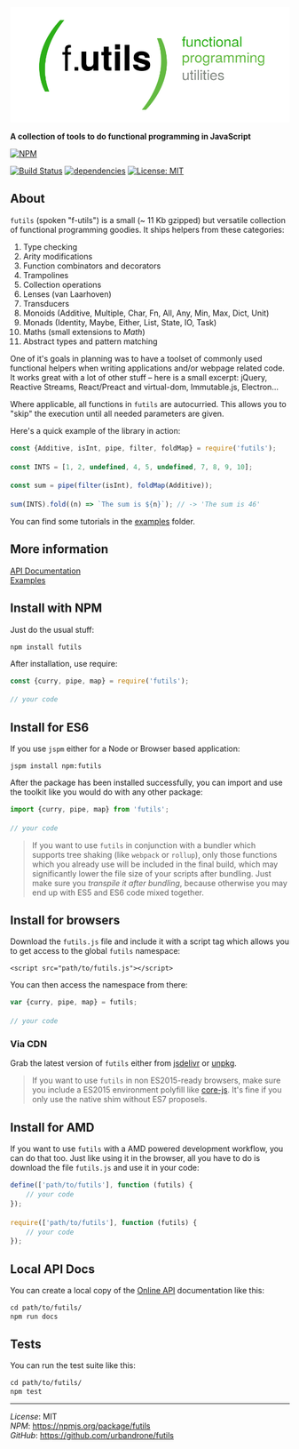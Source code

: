 ![futils Logo](/logo.png?raw=true, 'futils Logo')

**A collection of tools to do functional programming in JavaScript** 

[![NPM](https://nodei.co/npm/futils.png)](https://nodei.co/npm/futils/)

[![Build Status](https://travis-ci.org/urbandrone/futils.svg?branch=master)](https://travis-ci.org/urbandrone/futils)
[![dependencies](https://david-dm.org/urbandrone/futils.svg)](https://david-dm.org/urbandrone/futils)
[![License: MIT](https://img.shields.io/badge/License-MIT-yellow.svg)](https://opensource.org/licenses/MIT)

## About
`futils` (spoken "f-utils") is a small (~ 11 Kb gzipped) but versatile collection of functional programming goodies. It ships helpers from these categories:

1. Type checking
2. Arity modifications
3. Function combinators and decorators
4. Trampolines
5. Collection operations
6. Lenses (van Laarhoven)
7. Transducers
8. Monoids (Additive, Multiple, Char, Fn, All, Any, Min, Max, Dict, Unit)
9. Monads (Identity, Maybe, Either, List, State, IO, Task)
10. Maths (small extensions to _Math_)
11. Abstract types and pattern matching

One of it's goals in planning was to have a toolset of commonly used functional helpers when writing applications and/or webpage related code. It works great with a lot of other stuff – here is a small excerpt: jQuery, Reactive Streams, React/Preact and virtual-dom, Immutable.js, Electron...

Where applicable, all functions in `futils` are autocurried. This allows you to "skip" the execution until all needed parameters are given.

Here's a quick example of the library in action:
```javascript
const {Additive, isInt, pipe, filter, foldMap} = require('futils');

const INTS = [1, 2, undefined, 4, 5, undefined, 7, 8, 9, 10];

const sum = pipe(filter(isInt), foldMap(Additive));

sum(INTS).fold((n) => `The sum is ${n}`); // -> 'The sum is 46'
```

You can find some tutorials in the [examples](./examples/readme.md) folder.

## More information
[API Documentation](http://www.der-davi.de/futils/docs/index.html)  
[Examples](./examples/readme.md)  

## Install with NPM
Just do the usual stuff:
```
npm install futils
```

After installation, use require:
```javascript
const {curry, pipe, map} = require('futils');

// your code
```

## Install for ES6
If you use `jspm` either for a Node or Browser based application:
```
jspm install npm:futils
```

After the package has been installed successfully, you can import and use the toolkit like you would do with any other package:
```javascript
import {curry, pipe, map} from 'futils';

// your code
```

> If you want to use `futils` in conjunction with a bundler which supports
> tree shaking (like `webpack` or `rollup`), only those functions which you 
> already use will be included in the final build, which may significantly
> lower the file size of your scripts after bundling. Just make sure you
> _transpile it after bundling_, because otherwise you may end up with ES5
> and ES6 code mixed together.

## Install for browsers
Download the `futils.js` file and include it with a script tag which allows you to get access to the global `futils` namespace:
```
<script src="path/to/futils.js"></script>
```

You can then access the namespace from there:
```javascript
var {curry, pipe, map} = futils;

// your code
```

### Via CDN
Grab the latest version of `futils` either from [jsdelivr](https://www.jsdelivr.com/package/npm/futils) or [unpkg](https://unpkg.com/futils@latest/futils.js).

> If you want to use `futils` in non ES2015-ready browsers, make sure you
> include a ES2015 environment polyfill like 
> [core-js](https://github.com/zloirock/core-js).
> It's fine if you only use the native shim without ES7 proposels.

## Install for AMD
If you want to use `futils` with a AMD powered development workflow, you can do that too. Just like using it in the browser, all you have to do is download the file `futils.js` and use it in your code:
```javascript
define(['path/to/futils'], function (futils) {
    // your code
});

require(['path/to/futils'], function (futils) {
    // your code
});
```

## Local API Docs
You can create a local copy of the [Online API](http://www.der-davi.de/futils/docs/index.html) documentation like this:
```
cd path/to/futils/
npm run docs
```

## Tests
You can run the test suite like this:
```
cd path/to/futils/
npm test
```

---
*License*: MIT  
*NPM*: https://npmjs.org/package/futils  
*GitHub*: https://github.com/urbandrone/futils